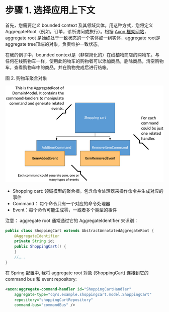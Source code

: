 # 步骤 1. 选择应用上下文

首先，您需要定义 bounded context 及其领域实体。用这种方式，您将定义AggregateRoot（例如，订单，诊所访问或旅行）。根据 [Axon 框架网站](http://www.axonframework.org/docs/2.4/domain-modeling.html)，aggregate root 是始终处于一致状态的一个实体或一组实体，aggregate root是aggregate tree顶端的对象，负责维护一致状态。

在我的例子中，bounded context是（非常简化的）在线植物商店的购物车。与任何在线购物车一样，使用此购物车的购物者可以添加商品，删除商品，清空购物车，查看购物车中的商品，并在购物完成后进行结帐。

图 2. 购物车聚合对象

![](images/shopping_cart.png)

- Shopping cart: 领域模型的聚合根。包含命令处理器来操作命令并生成对应的事件
- Command： 每个命令只有一个对应的命令处理器
- Event：每个命令可能生成零，一或者多个类型的事件

注意： aggregate root 通常通过它的 AggregateIdentifier 来识别：

```java
public class ShoppingCart extends AbstractAnnotatedAggregateRoot {
    @AggregateIdentifier
    private String id;
    public ShoppingCart() {
    }
	//…..
}
```

在 Spring 配置中, 我将 aggregate root 对象 (ShoppingCart) 连接到它的 command bus 和 event repository:

```xml
<axon:aggregate-command-handler id="ShoppingCartHandler"
	aggregate-type="cqrs.example.shoppingcart.model.ShoppingCart"
	repository="shoppingCartRepository"
	command-bus="commandBus" />
```
